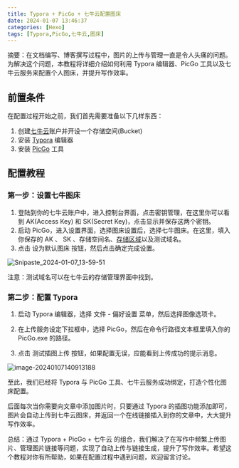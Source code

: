 ```yaml
---
title: Typora + PicGo + 七牛云配置图床
date: 2024-01-07 13:46:37
categories: [Hexo]
tags: [Typora,PicGo,七牛云,图床]
---
```


摘要：在文档编写、博客撰写过程中，图片的上传与管理一直是令人头痛的问题。为解决这个问题，本教程将详细介绍如何利用 Typora 编辑器、PicGo 工具以及七牛云服务来配置个人图床，并提升写作效率。

## 前置条件

在配置过程开始之前，我们首先需要准备以下几样东西：
1. 创建[七牛云](https://www.qiniu.com/)账户并开设一个存储空间(Bucket)
2. 安装 [Typora](https://typora.io/) 编辑器
3. 安装 [PicGo](https://picgo.github.io/PicGo-Doc/) 工具

## 配置教程

### 第一步：设置七牛图床
1. 登陆到你的七牛云账户中，进入控制台界面，点击密钥管理，在这里你可以看到 AK(Access Key) 和 SK(Secret Key)，点击显示并保存这两个密钥。
2. 启动 PicGo，进入设置界面，选择图床设置后，选择七牛图床。在这里，填入你保存的 AK 、 SK 、存储空间名、[存储区域](https://developer.qiniu.com/kodo/1671/region-endpoint-fq)以及测试域名。
3. 点击 设为默认图床 按钮，然后点击确定完成设置。

![Snipaste_2024-01-07_13-59-51](https://res.mounui.com/2024/8d1f67baa500ed33425df5eca0291e0e5dfda4.png)

注意：测试域名可以在七牛云的存储管理界面中找到。

### 第二步：配置 Typora
1. 启动 Typora 编辑器，选择 文件 - 偏好设置 菜单，然后选择图像选项卡。

2. 在上传服务设定下拉框中，选择 PicGo，然后在命令行路径文本框里填入你的 PicGo.exe 的路径。
3. 点击 测试插图上传 按钮，如果配置无误，应能看到上传成功的提示消息。

![image-20240107140913188](https://res.mounui.com/2024/3e9dc5f2e563ebe85f5775454db895af01bca6.png)

至此，我们已经将 Typora 与 PicGo 工具、七牛云服务成功绑定，打造个性化图床配置。

后面每次当你需要向文章中添加图片时，只要通过 Typora 的插图功能添加即可，图片会自动上传到七牛云图床，并返回一个在线链接插入到你的文章中，大大提升写作效率。

总结：通过 Typora + PicGo + 七牛云 的组合，我们解决了在写作中频繁上传图片、管理图片链接等问题，实现了自动上传与链接生成，提升了写作效率。希望这个教程对你有所帮助，如果在配置过程中遇到问题，欢迎留言讨论。